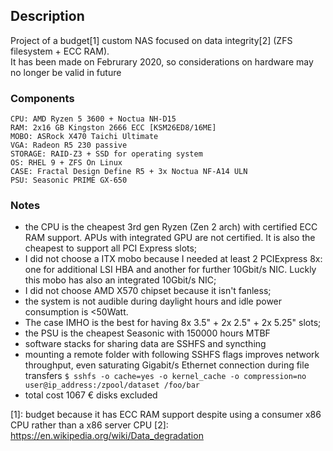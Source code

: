## Description
Project of a budget[1] custom NAS focused on data integrity[2] (ZFS filesystem + ECC RAM).  
It has been made on Februrary 2020, so considerations on hardware may no longer be valid in future

### Components

```
CPU: AMD Ryzen 5 3600 + Noctua NH-D15
RAM: 2x16 GB Kingston 2666 ECC [KSM26ED8/16ME]
MOBO: ASRock X470 Taichi Ultimate
VGA: Radeon R5 230 passive
STORAGE: RAID-Z3 + SSD for operating system
OS: RHEL 9 + ZFS On Linux
CASE: Fractal Design Define R5 + 3x Noctua NF-A14 ULN
PSU: Seasonic PRIME GX-650
```

### Notes
- the CPU is the cheapest 3rd gen Ryzen (Zen 2 arch) with certified ECC RAM support. APUs with integrated GPU are not certified. It is also the cheapest to support all PCI Express slots;
- I did not choose a ITX mobo because I needed at least 2 PCIExpress 8x: one for additional LSI HBA and another for further 10Gbit/s NIC. Luckly this mobo has also an integrated 10Gbit/s NIC;
- I did not choose AMD X570 chipset because it isn't fanless;
- the system is not audible during daylight hours and idle power consumption is <50Watt.
- The case IMHO is the best for having 8x 3.5" + 2x 2.5" + 2x 5.25" slots;
- the PSU is the cheapest Seasonic with 150000 hours MTBF
- software stacks for sharing data are SSHFS and syncthing
- mounting a remote folder with following SSHFS flags improves network throughput, even saturating Gigabit/s Ethernet connection during file transfers `$ sshfs -o cache=yes -o kernel_cache -o compression=no user@ip_address:/zpool/dataset /foo/bar`
- total cost 1067 € disks excluded


[1]: budget because it has ECC RAM support despite using a consumer x86 CPU rather than a x86 server CPU
[2]: https://en.wikipedia.org/wiki/Data_degradation
